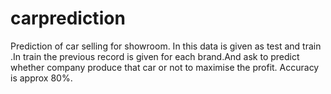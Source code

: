# carprediction
Prediction of car selling for showroom.
In this data is given as test and train .In train the previous record is given for each brand.And ask to predict whether company produce that car or not to maximise the profit.
Accuracy is approx 80%.
